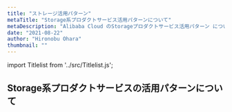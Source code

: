 ```yaml
---
title: "ストレージ活用パターン"
metaTitle: "Storage系プロダクトサービス活用パターンについて"
metaDescription: "Alibaba Cloud のStorageプロダクトサービス活用パターン についてを説明します"
date: "2021-08-22"
author: "Hironobu Ohara"
thumbnail: ""
---
```



import Titlelist from '../src/Titlelist.js';

## Storage系プロダクトサービスの活用パターンについて

<!-- 
query MyQuery {
  allMarkdownRemark(
    filter: {fileAbsolutePath: {regex: "/usecase-storage/"}}
    sort: {fields: fileAbsolutePath, order: ASC}
  ) {
    nodes {
      frontmatter {
        title
        metaTitle
        metaDescription
        date(formatString: "yyyy/MM/DD")
        author       
      }
      fileAbsolutePath
    }
  }
}
-->

<Titlelist 
    metaTitle="ArcserveによるOSSバックアップ"
    metaDescription="ArcserveBackupのクラウドストレージにOSSを使用してみた"
    url="https://sbopsv.github.io/cloud-tech/usecase-storage/STORAGE_001_Using_OSS_for_cloud_storage_in_ArcserveBackup"
    imageurl="https://raw.githubusercontent.com/sbopsv/cloud-tech/master/content/usecase-storage/Storage_images_26006613465461000/20191126152821.png"
    date="2019/11/28"
    author="SBC engineer blog"
/>


<Titlelist 
    metaTitle="Cloud Storage Gatewayのご紹介"
    metaDescription="Alibaba Cloud の Cloud Storage Gateway を試してみた"
    url="https://sbopsv.github.io/cloud-tech/usecase-storage/STORAGE_002_Cloud_Storage_Gateway"
    imageurl="https://raw.githubusercontent.com/sbopsv/cloud-tech/master/content/usecase-storage/Storage_images_26006613489252600/20191226165720.png"
    date="2019/12/27"
    author="SBC engineer blog"
/>

<Titlelist 
    metaTitle="FCで日中間のOSSファイル転送"
    metaDescription="FunctionComputeを利用して日本と中国リージョン間でOSSファイル転送を実現"
    url="https://sbopsv.github.io/cloud-tech/usecase-storage/STORAGE_003_OSS_File_Transfer_between_Japan_and_China_Region_using_FunctionCompute"
    imageurl="https://raw.githubusercontent.com/sbopsv/cloud-tech/master/content/usecase-storage/Storage_images_26006613533484900/20200311160651.png"
    date="2020/03/18"
    author="SBC engineer blog"
/>

<Titlelist 
    metaTitle="Storage Capacity Unitsの紹介"
    metaDescription="東京リージョンでStorage Capacity Units (SCU) が利用可能になりました"
    url="https://sbopsv.github.io/cloud-tech/usecase-storage/STORAGE_005_scu-tokyo-region-release"
    imageurl="https://raw.githubusercontent.com/sbopsv/cloud-tech/master/content/usecase-storage/Storage_images_26006613632265400/20200925163358.png"
    date="2020/09/25"
    author="吉村 真輝"
/>

<Titlelist 
    metaTitle="Synology(NAS)とOSS連携"
    metaDescription="Synology(NAS)のCloudSync機能でAlibaba Cloud OSS連携"
    url="https://sbopsv.github.io/cloud-tech/usecase-storage/STORAGE_006_oss-synology-cloudsync"
    imageurl="https://raw.githubusercontent.com/sbopsv/cloud-tech/master/content/usecase-storage/Storage_images_26006613640530800/20201014120344.png"
    date="2020/10/14"
    author="吉村 真輝"
/>

<Titlelist 
    metaTitle="OSSバージョン管理機能"
    metaDescription="Alibaba Cloud オブジェクトストレージサービス（OSS）にバージョン管理機能が増えました❗️"
    url="https://sbopsv.github.io/cloud-tech/usecase-storage/STORAGE_007_oss-versioning"
    imageurl="https://raw.githubusercontent.com/sbopsv/cloud-tech/master/content/usecase-storage/Storage_images_26006613472801500/20191205205341.png"
    date="2019/12/07"
    author="松田 悦洋"
/>

<Titlelist 
    metaTitle="OSS Transfer Acceleration"
    metaDescription="OSSブラウザで OSS Transfer Acceleration を利用する方法"
    url="https://sbopsv.github.io/cloud-tech/usecase-storage/STORAGE_008_ossbrowser_transferacceleration"
    imageurl="https://raw.githubusercontent.com/sbopsv/cloud-tech/master/content/usecase-storage/Storage_images_26006613656822400/20201125165504.png"
    date="2020/11/25"
    author="吉村 真輝"
/>


